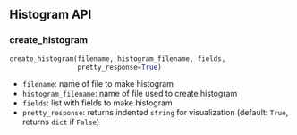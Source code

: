 
## Histogram API

### create_histogram

```python
create_histogram(filename, histogram_filename, fields,
                 pretty_response=True)
```

* `filename`: name of file to make histogram
* `histogram_filename`: name of file used to create histogram
* `fields`: list with fields to make histogram
* `pretty_response`: returns indented `string` for visualization
(default: `True`, returns `dict` if `False`)
